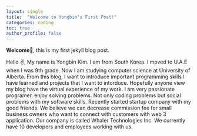 ```yaml
---
layout: single
title:  "Welcome to Yongbin's First Post!"
categories: coding
toc: true
author_profile: false
---
```

**Welcome🙌**, this is my first jekyll blog post.

Hello ✌️, 
My name is Yongbin Kim. I am from South Korea. I moved to U.A.E when I was 9th grade. 
Now I am studying computer science at University of Alberta. From this blog, I want to
introduce important programming skills I have learned and projects that I want to intorduce.
Hopefully anyone view my blog have the virtual experience of my work. 
I am very passionate programer, enjoy solving problems. Not only coding problems but
social problems with my software skills. Recently started startup company with my good friends.
We believe we can decrease commission fee for small business owners who want to connect
with customers with web 3 application. Our company is called Whaler Technologies Inc. 
We currently have 10 developers and employees working with us.

